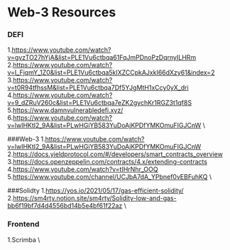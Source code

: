 # Web-3 Resources

### DEFI
1.https://www.youtube.com/watch?v=gvzTO27hYjA&list=PLE1Vu6ctbqa61FqJmPDnoPzDqrnyILHRm \
2.https://www.youtube.com/watch?v=I_FjqmY_1Z0&list=PLE1Vu6ctbqa5kIXZCCpkAJxkI66dXzy61&index=2 \
3.https://www.youtube.com/watch?v=t0R94tfhssM&list=PLE1Vu6ctbqa7Df5YJgMtH1xCcy0yX_dri \
4.https://www.youtube.com/watch?v=9_dZRuV260c&list=PLE1Vu6ctbqa7eZK2gychKr1RGZ3t1qf8S \
5.https://www.damnvulnerabledefi.xyz/ \
6.https://www.youtube.com/watch?v=lwIHKtI2_9A&list=PLwHGiYB583YuDoAjKPDfYMKOmuFIGJCnW \


###Web-3
1.https://www.youtube.com/watch?v=lwIHKtI2_9A&list=PLwHGiYB583YuDoAjKPDfYMKOmuFIGJCnW \
2.https://docs.yieldprotocol.com/#/developers/smart_contracts_overview \
3.https://docs.openzeppelin.com/contracts/4.x/extending-contracts \
4.https://www.youtube.com/watch?v=tIHrNhr_OOQ \
5.https://www.youtube.com/channel/UCJbA7dA_YPbnef0vEBFuhKQ \


###Solidty
1.https://yos.io/2021/05/17/gas-efficient-solidity/ \
2.https://sm4rty.notion.site/sm4rty/Solidity-low-and-gas-bb6f19bf7d4d4556bd14b5e4bf61f22az \


### Frontend	
 1.Scrimba \
